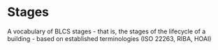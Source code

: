 # Stages
A vocabulary of BLCS stages - that is, the stages of the lifecycle of a building - based on established terminologies (ISO 22263, RIBA, HOAI)
